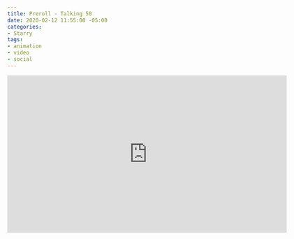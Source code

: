 ```yaml
---
title: Preroll - Talking 50
date: 2020-02-12 11:55:00 -05:00
categories:
- Starry
tags:
- animation
- video
- social
---
```


<iframe src="https://player.vimeo.com/video/391019496" width="640" height="360" frameborder="0" allow="autoplay; fullscreen" allowfullscreen></iframe>
